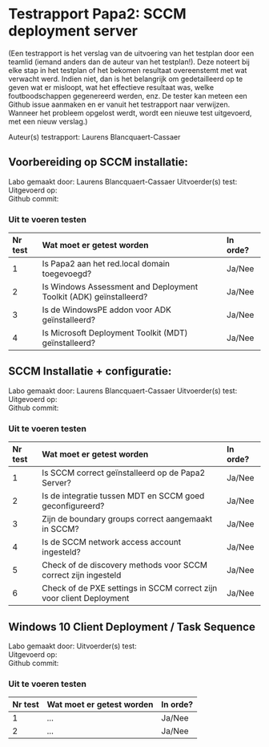 # Testrapport Papa2: SCCM deployment server

(Een testrapport is het verslag van de uitvoering van het testplan door een teamlid (iemand anders dan de auteur van het testplan!). Deze noteert bij elke stap in het testplan of het bekomen resultaat overeenstemt met wat verwacht werd. Indien niet, dan is het belangrijk om gedetailleerd op te geven wat er misloopt, wat het effectieve resultaat was, welke foutboodschappen gegenereerd werden, enz. De tester kan meteen een Github issue aanmaken en er vanuit het testrapport naar verwijzen. Wanneer het probleem opgelost werdt, wordt een nieuwe test uitgevoerd, met een nieuw verslag.)

Auteur(s) testrapport: Laurens Blancquaert-Cassaer

## Voorbereiding op SCCM installatie:
Labo gemaakt door: Laurens Blancquaert-Cassaer
Uitvoerder(s) test:   
Uitgevoerd op:   
Github commit:   

### Uit te voeren testen
| Nr test | Wat moet er getest worden | In orde? |
| :--- | :--- | :--- |
| 1 | Is Papa2 aan het red.local domain toegevoegd? | Ja/Nee |
| 2 | Is Windows Assessment and Deployment Toolkit (ADK) geïnstalleerd?| Ja/Nee |
| 3 | Is de WindowsPE addon voor ADK geïnstalleerd? | Ja/Nee |
| 4 | Is Microsoft Deployment Toolkit (MDT) geïnstalleerd? | Ja/Nee |



## SCCM Installatie + configuratie:
Labo gemaakt door: Laurens Blancquaert-Cassaer
Uitvoerder(s) test:   
Uitgevoerd op:   
Github commit:   

### Uit te voeren testen
| Nr test | Wat moet er getest worden | In orde? |
| :--- | :--- | :--- |
| 1 | Is SCCM correct geïnstalleerd op de Papa2 Server? | Ja/Nee |
| 2 | Is de integratie tussen MDT en SCCM goed geconfigureerd? | Ja/Nee |
| 3 | Zijn de boundary groups correct aangemaakt in SCCM?| Ja/Nee |
| 4 | Is de SCCM network access account ingesteld? | Ja/Nee |
| 5 | Check of de discovery methods voor SCCM correct zijn ingesteld | Ja/Nee |
| 6 | Check of de PXE settings in SCCM correct zijn voor client Deployment | Ja/Nee |



## Windows 10 Client Deployment / Task Sequence
Labo gemaakt door: 
Uitvoerder(s) test:   
Uitgevoerd op:   
Github commit:   

### Uit te voeren testen
| Nr test | Wat moet er getest worden | In orde? |
| :--- | :--- | :--- |
| 1 | ... | Ja/Nee |
| 2 | ... | Ja/Nee |

